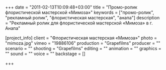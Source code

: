 +++
date = "2011-02-13T10:09:48+03:00"
title = "Промо-ролик флористической мастерской «Мимоза»"
keywords = ["промо-ролик", "рекламный ролик", "флористическая мастерская", "анапа"]
description = "Рекламный ролик для флористической мастерской «Мимоза» в г. Анапа"

[project_info]
    client = "Флористическая мастерская «Мимоза»"
    photo = "mimoza.jpg"
    vimeo = "19886106"
    production = "Grapefilms"
    producer = ""
    scenario = ""
    shooting = "Grapefilms"
    editing = ""
    animation = ""
    graphics = ""
    sound = ""
    voice = ""
    backstage = []

+++

